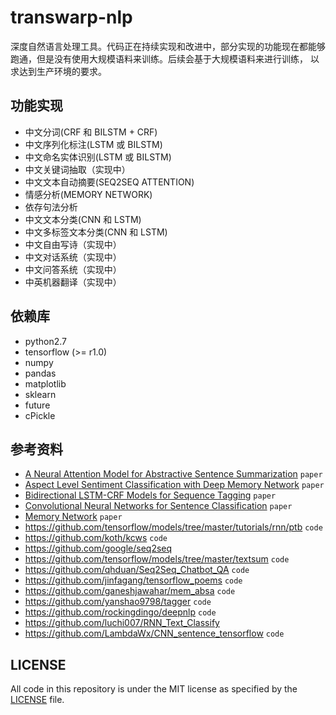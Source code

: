 # transwarp-nlp

深度自然语言处理工具。代码正在持续实现和改进中，部分实现的功能现在都能够跑通，但是没有使用大规模语料来训练。后续会基于大规模语料来进行训练，
以求达到生产环境的要求。

## 功能实现

- 中文分词(CRF 和 BILSTM + CRF)
- 中文序列化标注(LSTM 或 BILSTM)
- 中文命名实体识别(LSTM 或 BILSTM)
- 中文关键词抽取（实现中）
- 中文文本自动摘要(SEQ2SEQ ATTENTION)
- 情感分析(MEMORY NETWORK)
- 依存句法分析
- 中文文本分类(CNN 和 LSTM)
- 中文多标签文本分类(CNN 和 LSTM)
- 中文自由写诗（实现中）
- 中文对话系统（实现中）
- 中文问答系统（实现中）
- 中英机器翻译（实现中）

## 依赖库

* python2.7
* tensorflow (>= r1.0)
* numpy
* pandas
* matplotlib
* sklearn
* future
* cPickle

## 参考资料

* [A Neural Attention Model for Abstractive Sentence Summarization](https://arxiv.org/abs/1509.00685) `paper`
* [Aspect Level Sentiment Classification with Deep Memory Network](https://arxiv.org/abs/1605.08900) `paper`
* [Bidirectional LSTM-CRF Models for Sequence Tagging](https://arxiv.org/abs/1508.01991) `paper`
* [Convolutional Neural Networks for Sentence Classification](https://arxiv.org/abs/1408.5882) `paper`
* [Memory Network](https://arxiv.org/pdf/1410.3916.pdf) `paper`
* https://github.com/tensorflow/models/tree/master/tutorials/rnn/ptb  `code`
* https://github.com/koth/kcws `code`
* https://github.com/google/seq2seq
* https://github.com/tensorflow/models/tree/master/textsum `code`
* https://github.com/qhduan/Seq2Seq_Chatbot_QA `code`
* https://github.com/jinfagang/tensorflow_poems `code`
* https://github.com/ganeshjawahar/mem_absa `code`
* https://github.com/yanshao9798/tagger `code`
* https://github.com/rockingdingo/deepnlp `code`
* https://github.com/luchi007/RNN_Text_Classify
* https://github.com/LambdaWx/CNN_sentence_tensorflow `code`

## LICENSE

All code in this repository is under the MIT license as specified by the [LICENSE](LICENSE) file.
